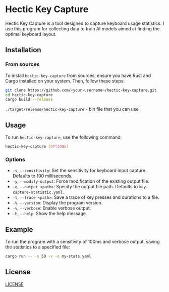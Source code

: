 # Hectic Key Capture

Hectic Key Capture is a tool designed to capture keyboard usage statistics. I use this program for collecting data to train AI models aimed at finding the optimal keyboard layout.

## Installation

### From sources

To install `hectic-key-capture` from sources, ensure you have Rust and Cargo installed on your system. Then, follow these steps:

```sh
git clone https://github.com/<your-username>/hectic-key-capture.git
cd hectic-key-capture
cargo build --release
```

`./target/release/hectic-key-capture` - bin file that you can use

## Usage
To run `hectic-key-capture`, use the following command:

```sh
hectic-key-capture [OPTIONS]
```

### Options

 - `-s`, `--sensitivity`: Set the sensitivity for keyboard input capture. Defaults to 100 milliseconds.
 - `-y`, `--modify-output`: Force modification of the existing output file.
 - `-o`, `--output <path>`: Specify the output file path. Defaults to `key-capture-statistic.yaml`.
 - `-t`, `--trace <path>`: Save a trace of key presses and durations to a file.
 - `-V`, `--version`: Display the program version.
 - `-v`, `--verbose`: Enable verbose output.
 - `-h`, `--help`: Show the help message.

## Example
To run the program with a sensitivity of 100ms and verbose output, saving the statistics to a specified file:

```sh
cargo run -- -s 50 -v -o my-stats.yaml
```

## License
[LICENSE](LICENSE)
